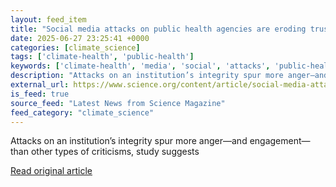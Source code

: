 ```yaml
---
layout: feed_item
title: "Social media attacks on public health agencies are eroding trust"
date: 2025-06-27 23:25:41 +0000
categories: [climate_science]
tags: ['climate-health', 'public-health']
keywords: ['climate-health', 'media', 'social', 'attacks', 'public-health']
description: "Attacks on an institution’s integrity spur more anger—and engagement—than other types of criticisms, study suggests"
external_url: https://www.science.org/content/article/social-media-attacks-public-health-agencies-are-eroding-trust
is_feed: true
source_feed: "Latest News from Science Magazine"
feed_category: "climate_science"
---
```


Attacks on an institution’s integrity spur more anger—and engagement—than other types of criticisms, study suggests

[Read original article](https://www.science.org/content/article/social-media-attacks-public-health-agencies-are-eroding-trust)
